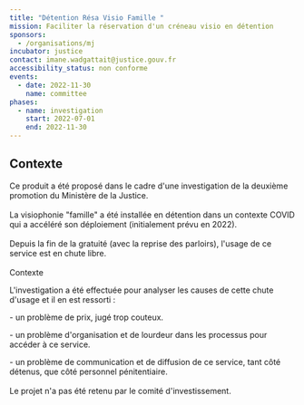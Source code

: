 ```yaml
---
title: "Détention Résa Visio Famille "
mission: Faciliter la réservation d'un créneau visio en détention
sponsors:
  - /organisations/mj
incubator: justice
contact: imane.wadgattait@justice.gouv.fr
accessibility_status: non conforme
events:
  - date: 2022-11-30
    name: committee
phases:
  - name: investigation
    start: 2022-07-01
    end: 2022-11-30
---
```

## Contexte

Ce produit a été proposé dans le cadre d'une investigation de la deuxième promotion du Ministère de la Justice. \
\
L﻿a visiophonie "famille" a été installée en détention dans un contexte COVID qui a accéléré son déploiement (initialement prévu en 2022).\
\
D﻿epuis la fin de la gratuité (avec la reprise des parloirs), l'usage de ce service est en chute libre.\
\
Contexte

L'investigation a été effectuée pour analyser les causes de cette chute d'usage et il en est ressorti : 

\-﻿ un problème de prix, jugé trop couteux.

\-﻿ un problème d'organisation et de lourdeur dans les processus pour accéder à ce service.

\-﻿ un problème de communication et de diffusion de ce service, tant côté détenus, que côté personnel pénitentiaire.\
\
L﻿e projet n'a pas été retenu par le comité d'investissement.